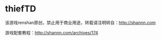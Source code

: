 thiefTD
=======
该游戏renshan原创，禁止用于商业用途，转载请注明转自：http://shannn.com

游戏配套教程：http://shannn.com/archives/174
